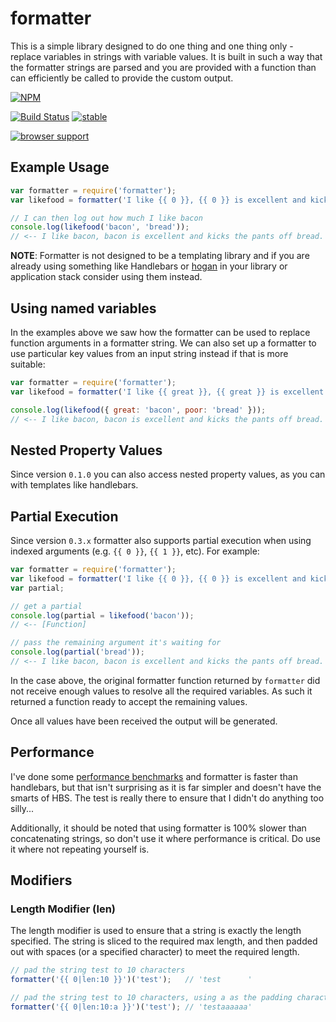 # formatter

This is a simple library designed to do one thing and one thing only -
replace variables in strings with variable values.  It is built in such a
way that the formatter strings are parsed and you are provided with a
function than can efficiently be called to provide the custom output.


[![NPM](https://nodei.co/npm/formatter.png)](https://nodei.co/npm/formatter/)

[![Build Status](https://travis-ci.org/DamonOehlman/formatter.png?branch=master)](https://travis-ci.org/DamonOehlman/formatter)
[![stable](http://hughsk.github.io/stability-badges/dist/stable.svg)](http://github.com/hughsk/stability-badges)

[![browser support](https://ci.testling.com/DamonOehlman/formatter.png)](https://ci.testling.com/DamonOehlman/formatter)


## Example Usage

```js
var formatter = require('formatter');
var likefood = formatter('I like {{ 0 }}, {{ 0 }} is excellent and kicks the pants off {{ 1 }}.');

// I can then log out how much I like bacon
console.log(likefood('bacon', 'bread'));
// <-- I like bacon, bacon is excellent and kicks the pants off bread.
```

__NOTE__: Formatter is not designed to be a templating library and if
you are already using something like Handlebars or
[hogan](https://github.com/twitter/hogan.js) in your library or application
stack consider using them instead.

## Using named variables

In the examples above we saw how the formatter can be used to replace
function arguments in a formatter string.  We can also set up a formatter
to use particular key values from an input string instead if that is more
suitable:

```js
var formatter = require('formatter');
var likefood = formatter('I like {{ great }}, {{ great }} is excellent and kicks the pants off {{ poor }}.');

console.log(likefood({ great: 'bacon', poor: 'bread' }));
// <-- I like bacon, bacon is excellent and kicks the pants off bread.
```

## Nested Property Values

Since version `0.1.0` you can also access nested property values, as you
can with templates like handlebars.

## Partial Execution

Since version `0.3.x` formatter also supports partial execution when using
indexed arguments (e.g. `{{ 0 }}`, `{{ 1 }}`, etc).  For example:

```js
var formatter = require('formatter');
var likefood = formatter('I like {{ 0 }}, {{ 0 }} is excellent and kicks the pants off {{ 1 }}.');
var partial;

// get a partial 
console.log(partial = likefood('bacon'));
// <-- [Function]

// pass the remaining argument it's waiting for
console.log(partial('bread'));
// <-- I like bacon, bacon is excellent and kicks the pants off bread.
```

In the case above, the original formatter function returned by `formatter`
did not receive enough values to resolve all the required variables.  As
such it returned a function ready to accept the remaining values.

Once all values have been received the output will be generated.

## Performance

I've done some
[performance benchmarks](http://jsperf.com/formatter-performance) and
formatter is faster than handlebars, but that isn't surprising as it is far
simpler and doesn't have the smarts of HBS.  The test is really there to
ensure that I didn't do anything too silly...

Additionally, it should be noted that using formatter is 100% slower than
concatenating strings, so don't use it where performance is critical. 
Do use it where not repeating yourself is.

## Modifiers

### Length Modifier (len)

The length modifier is used to ensure that a string is exactly the length specified.  The string is sliced to the required max length, and then padded out with spaces (or a specified character) to meet the required length.

```js
// pad the string test to 10 characters
formatter('{{ 0|len:10 }}')('test');   // 'test      '

// pad the string test to 10 characters, using a as the padding character
formatter('{{ 0|len:10:a }}')('test'); // 'testaaaaaa'
```
